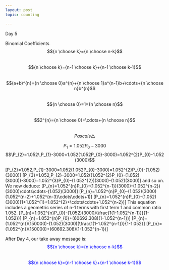 ```yaml
---
layout: post
topic: counting

---
```

Day 5

Binomial Coefficients  
$${n \choose k}={n \choose n-k}$$  
$${n \choose k}={n-1 \choose k}+{n-1 \choose k-1}$$  
$$(a+b)^{n}={n \choose 0}a^{n}+{n \choose 1}a^{n-1}b+\cdots+{n \choose n}b^{n}$$  
$${n \choose 0}=1={n \choose n}$$  
$$2^{n}={n \choose 0}+\cdots+{n \choose n}$$  
$$Pascals\bigtriangleup$$  

$$P_{1}=1.052P_{0}-3000$$
$$\P_{2}=1.052\,P_{1}-3000=1.052(1.052P_{0}-3000)=1.052^{2}P_{0}-1.052(3000)$$

\[P_{2}=1.052\,P_{1}-3000=1.052(1.052P_{0}-3000)=1.052^{2}P_{0}-(1.052)(3000)\]
\[P_{3}=1.052\,P_{2}-3000=1.052((1.052^{2}P_{0}-(1.052)(3000))-3000)=1.052^{3}P_{0}-(1.052^{2})(3000)-(1.052)(3000)\]
and so on. We now deduce:
\[P_{n}=1.052^{n}P_{0}-(1.052^{n-1})(3000)-(1.052^{n-2})(3000)\cdots\cdots-(1.052)(3000)\]
\[P_{n}=1.052^{n}P_{0}-(1.052)(3000)(1.052^{n-2}+1.052^{n-3}\cdots\cdots+1)\]
\[P_{n}=1.052^{n}P_{0}-(1.052)(3000)(1+1.052^{1}+1.052^{2}+\cdots\cdots+1.052^{n-2})\]
This equation includes a geometric series of n-1 terms with first term 1 and common ratio 1.052.
 \[P_{n}=1.052^{n}P_{0}-(1.052)(3000)(\frac{1(1-1.052^{n-1})}{1-1.052})\]
\[P_{n}=1.052^{n}P_{0}+(60692.308)(1-1.052^{n-1})\]
\[P_{n}=(1.052^{n})(150000)-(1.052)(3000)(\frac{1(1-1.052^{n-1})}{1-1.052}\]
\[P_{n}=(1.052^{n})(150000)+(60692.308)(1-1.052^{n-1})\]

After Day 4, our take away message is:  
<span style="color:blue">$${n \choose k}={n \choose n-k}$$</span>  
<span style="color:blue">$${n \choose k}={n-1 \choose k}+{n-1 \choose k-1}$$</span>  
